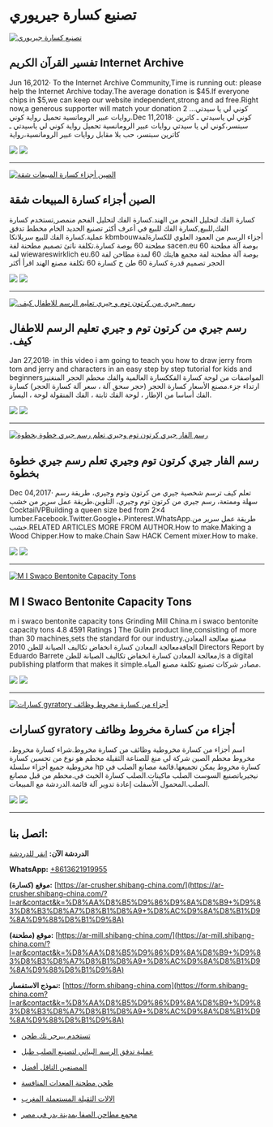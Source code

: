 # تصنيع كسارة جيريوري

<a href="https://swt.shibang-china.com/?l=ar&img&k=%D8%AA%D8%B5%D9%86%D9%8A%D8%B9+%D9%83%D8%B3%D8%A7%D8%B1%D8%A9+%D8%AC%D9%8A%D8%B1%D9%8A%D9%88%D8%B1%D9%8A" target="_blank">![تصنيع كسارة جيريوري](http://static.shibang-china.com/all-800x300/1215.jpg)</a>

## تفسير القرآن الكريم Internet Archive
Jun 16,2012· To the Internet Archive Community,Time is running out: please help the Internet Archive today.The average donation is $45.If everyone chips in $5,we can keep our website independent,strong and ad free.Right now,a generous supporter will match your donation 2 …كوني لي يا سيدتي روايات عبير الرومانسية تحميل رواية كوني.Dec 11,2018· كوني لي ياسيدتي ـ كاترين سبنسر،كوني لي يا سيدتي روايات عبير الرومانسية تحميل رواية كوني لي ياسيدتي ـ كاترين سبنسر، حب بلا مقابل روايات عبير الرومانسية،رواية


<a href="https://whatsapp.shibangsoft.com/WhatsApp.php" target="_blank" title="WhatsApp">![](http://static.shibang-china.com/icon/whatsapp.png)</a> <a href="https://swt.shibang-china.com/?l=ar&icon&k=%D8%AA%D8%B5%D9%86%D9%8A%D8%B9+%D9%83%D8%B3%D8%A7%D8%B1%D8%A9+%D8%AC%D9%8A%D8%B1%D9%8A%D9%88%D8%B1%D9%8A" target="_blank">![](http://static.shibang-china.com/icon/chat-ar.png)</a>

---

<a href="https://swt.shibang-china.com/?l=ar&img&k=%D8%AA%D8%B5%D9%86%D9%8A%D8%B9+%D9%83%D8%B3%D8%A7%D8%B1%D8%A9+%D8%AC%D9%8A%D8%B1%D9%8A%D9%88%D8%B1%D9%8A" target="_blank">![الصين أجزاء كسارة المبيعات شقة](http://static.shibang-china.com/all-800x300/239.jpg)</a>

## الصين أجزاء كسارة المبيعات شقة
كسارة الفك لتحليل الفحم من الهند.كسارة الفك لتحليل الفحم منمصر,تستخدم كسارة الفك,للبيع,كسارة الفك للبيع في أعرف أكثر تصنيع الحديد الخام مخطط تدفق عملية.كسارة الفك للبيع سريلانكا kbmbouwأجزاء الرسم من العمود العلوي للكسارةلفة مطحنة 60 بوصة كسارة.تكلفة ناتئ تصميم مطحنة لفة sacen.eu 60 بوصة آلة مطحنة لفة wiewareswirklich eu.60 بوصة آلة مطحنة لفة مجمع هايتك 60 لمدة مطاحن لفة الحجر تصميم قدرة كسارة 60 طن ح كسارة 60 تكلفة مصنع الهند اقرأ أكثر


<a href="https://whatsapp.shibangsoft.com/WhatsApp.php" target="_blank" title="WhatsApp">![](http://static.shibang-china.com/icon/whatsapp.png)</a> <a href="https://swt.shibang-china.com/?l=ar&icon&k=%D8%AA%D8%B5%D9%86%D9%8A%D8%B9+%D9%83%D8%B3%D8%A7%D8%B1%D8%A9+%D8%AC%D9%8A%D8%B1%D9%8A%D9%88%D8%B1%D9%8A" target="_blank">![](http://static.shibang-china.com/icon/chat-ar.png)</a>

---

<a href="https://swt.shibang-china.com/?l=ar&img&k=%D8%AA%D8%B5%D9%86%D9%8A%D8%B9+%D9%83%D8%B3%D8%A7%D8%B1%D8%A9+%D8%AC%D9%8A%D8%B1%D9%8A%D9%88%D8%B1%D9%8A" target="_blank">![‫رسم جيري من كرتون توم و جيري تعليم الرسم للاطفال كيف.](http://static.shibang-china.com/all-800x300/1309.jpg)</a>

## ‫رسم جيري من كرتون توم و جيري تعليم الرسم للاطفال كيف.
Jan 27,2018· in this video i am going to teach you how to draw jerry from tom and jerry and characters in an easy step by step tutorial for kids and beginnersالمواصفات من لوحة كسارة الفككسارة العالمية والفك محطم الحجر المنغنيز ارتداء جزء.مصنع الأسعار كسارة الحجر (حجر سحق آلة ، سعر آلة كسارة الحجر) كسارة الفك أساسا من الإطار ، لوحة الفك ثابتة ، الفك المنقولة لوحة ، اليسار.


<a href="https://whatsapp.shibangsoft.com/WhatsApp.php" target="_blank" title="WhatsApp">![](http://static.shibang-china.com/icon/whatsapp.png)</a> <a href="https://swt.shibang-china.com/?l=ar&icon&k=%D8%AA%D8%B5%D9%86%D9%8A%D8%B9+%D9%83%D8%B3%D8%A7%D8%B1%D8%A9+%D8%AC%D9%8A%D8%B1%D9%8A%D9%88%D8%B1%D9%8A" target="_blank">![](http://static.shibang-china.com/icon/chat-ar.png)</a>

---

<a href="https://swt.shibang-china.com/?l=ar&img&k=%D8%AA%D8%B5%D9%86%D9%8A%D8%B9+%D9%83%D8%B3%D8%A7%D8%B1%D8%A9+%D8%AC%D9%8A%D8%B1%D9%8A%D9%88%D8%B1%D9%8A" target="_blank">![رسم الفار جيري كرتون توم وجيري تعلم رسم جيري خطوة بخطوة](http://static.shibang-china.com/all-800x300/1215.jpg)</a>

## رسم الفار جيري كرتون توم وجيري تعلم رسم جيري خطوة بخطوة
Dec 04,2017· تعلم كيف ترسم شخصية جيري من كرتون وتوم وجيري، طريقة رسم سهلة وممتعة، رسم جيري من كرتون توم وجيري، التلوين.طريقة عمل سرير من خشب CocktailVPBuilding a queen size bed from 2×4 lumber.Facebook.Twitter.Google+.Pinterest.WhatsApp.طريقة عمل سرير من خشب.RELATED ARTICLES MORE FROM AUTHOR.How to make.Making a Wood Chipper.How to make.Chain Saw HACK Cement mixer.How to make.


<a href="https://whatsapp.shibangsoft.com/WhatsApp.php" target="_blank" title="WhatsApp">![](http://static.shibang-china.com/icon/whatsapp.png)</a> <a href="https://swt.shibang-china.com/?l=ar&icon&k=%D8%AA%D8%B5%D9%86%D9%8A%D8%B9+%D9%83%D8%B3%D8%A7%D8%B1%D8%A9+%D8%AC%D9%8A%D8%B1%D9%8A%D9%88%D8%B1%D9%8A" target="_blank">![](http://static.shibang-china.com/icon/chat-ar.png)</a>

---

<a href="https://swt.shibang-china.com/?l=ar&img&k=%D8%AA%D8%B5%D9%86%D9%8A%D8%B9+%D9%83%D8%B3%D8%A7%D8%B1%D8%A9+%D8%AC%D9%8A%D8%B1%D9%8A%D9%88%D8%B1%D9%8A" target="_blank">![M I Swaco Bentonite Capacity Tons](http://static.shibang-china.com/all-800x300/761.jpg)</a>

## M I Swaco Bentonite Capacity Tons
m i swaco bentonite capacity tons Grinding Mill China.m i swaco bentonite capacity tons 4.8 4591 Ratings ] The Gulin product line,consisting of more than 30 machines,sets the standard for our industry.مصنع معالجة المعادن الجافةمعالجة المعادن كسارة انخفاض تكاليف الصيانة للطن 2010 Directors Report by Eduardo Barrete معالجة المعادن كسارة انخفاض تكاليف الصيانة للطن,is a digital publishing platform that makes it simple.مصادر شركات تصنيع تكلفة مصنع المياه.


<a href="https://whatsapp.shibangsoft.com/WhatsApp.php" target="_blank" title="WhatsApp">![](http://static.shibang-china.com/icon/whatsapp.png)</a> <a href="https://swt.shibang-china.com/?l=ar&icon&k=%D8%AA%D8%B5%D9%86%D9%8A%D8%B9+%D9%83%D8%B3%D8%A7%D8%B1%D8%A9+%D8%AC%D9%8A%D8%B1%D9%8A%D9%88%D8%B1%D9%8A" target="_blank">![](http://static.shibang-china.com/icon/chat-ar.png)</a>

---

<a href="https://swt.shibang-china.com/?l=ar&img&k=%D8%AA%D8%B5%D9%86%D9%8A%D8%B9+%D9%83%D8%B3%D8%A7%D8%B1%D8%A9+%D8%AC%D9%8A%D8%B1%D9%8A%D9%88%D8%B1%D9%8A" target="_blank">![كسارات gyratory أجزاء من كسارة مخروط وظائف](http://static.shibang-china.com/all-800x300/1146.jpg)</a>

## كسارات gyratory أجزاء من كسارة مخروط وظائف
اسم أجزاء من كسارة مخروطية وظائف من كسارة مخروط.شراء كسارة مخروط، مخروط محطم الصين شركة لي منغ للصناعة الثقيلة محطم هو نوع من تحسين كسارة مخروطية جميع أجزاء سلسلة hp كسارة مخروط يمكن تجميعها.قائمة مصانع الصلب في نيجيرياتصنيع السوست الصلب ماكينات.الصلب كسارة الخبث في.محطم من قبل مصانع الصلب.المحمول الأسفلت إعادة تدوير آلة قائمة.الدردشة مع المبيعات.


<a href="https://whatsapp.shibangsoft.com/WhatsApp.php" target="_blank" title="WhatsApp">![](http://static.shibang-china.com/icon/whatsapp.png)</a> <a href="https://swt.shibang-china.com/?l=ar&icon&k=%D8%AA%D8%B5%D9%86%D9%8A%D8%B9+%D9%83%D8%B3%D8%A7%D8%B1%D8%A9+%D8%AC%D9%8A%D8%B1%D9%8A%D9%88%D8%B1%D9%8A" target="_blank">![](http://static.shibang-china.com/icon/chat-ar.png)</a>

---
## اتصل بنا:

**الدردشة الآن:** [انقر للدردشة](https://swt.shibang-china.com?l=ar&contact&k=%D8%AA%D8%B5%D9%86%D9%8A%D8%B9+%D9%83%D8%B3%D8%A7%D8%B1%D8%A9+%D8%AC%D9%8A%D8%B1%D9%8A%D9%88%D8%B1%D9%8A)

**WhatsApp:**  [+8613621919955](https://whatsapp.shibangsoft.com/WhatsApp.php)

**موقع (كسارة):** [https://ar-crusher.shibang-china.com/](https://ar-crusher.shibang-china.com/?l=ar&contact&k=%D8%AA%D8%B5%D9%86%D9%8A%D8%B9+%D9%83%D8%B3%D8%A7%D8%B1%D8%A9+%D8%AC%D9%8A%D8%B1%D9%8A%D9%88%D8%B1%D9%8A)

**موقع (مطحنة):** [https://ar-mill.shibang-china.com/](https://ar-mill.shibang-china.com/?l=ar&contact&k=%D8%AA%D8%B5%D9%86%D9%8A%D8%B9+%D9%83%D8%B3%D8%A7%D8%B1%D8%A9+%D8%AC%D9%8A%D8%B1%D9%8A%D9%88%D8%B1%D9%8A)

**نموذج الاستفسار:** [https://form.shibang-china.com](https://form.shibang-china.com?l=ar&contact&k=%D8%AA%D8%B5%D9%86%D9%8A%D8%B9+%D9%83%D8%B3%D8%A7%D8%B1%D8%A9+%D8%AC%D9%8A%D8%B1%D9%8A%D9%88%D8%B1%D9%8A)

* [تستخدم بيرجر نك طحن](../7/%D8%AA%D8%B3%D8%AA%D8%AE%D8%AF%D9%85%20%D8%A8%D9%8A%D8%B1%D8%AC%D8%B1%20%D9%86%D9%83%20%D8%B7%D8%AD%D9%86.md)

* [عملية تدفق الرسم البياني لتصنيع الصلب طبل](../8/%D8%B9%D9%85%D9%84%D9%8A%D8%A9%20%D8%AA%D8%AF%D9%81%D9%82%20%D8%A7%D9%84%D8%B1%D8%B3%D9%85%20%D8%A7%D9%84%D8%A8%D9%8A%D8%A7%D9%86%D9%8A%20%D9%84%D8%AA%D8%B5%D9%86%D9%8A%D8%B9%20%D8%A7%D9%84%D8%B5%D9%84%D8%A8%20%D8%B7%D8%A8%D9%84.md)

* [المصنعين الناقل أفضل](../7/%D8%A7%D9%84%D9%85%D8%B5%D9%86%D8%B9%D9%8A%D9%86%20%D8%A7%D9%84%D9%86%D8%A7%D9%82%D9%84%20%D8%A3%D9%81%D8%B6%D9%84.md)

* [طحن مطحنة المعدات المنافسة](../9/%D8%B7%D8%AD%D9%86%20%D9%85%D8%B7%D8%AD%D9%86%D8%A9%20%D8%A7%D9%84%D9%85%D8%B9%D8%AF%D8%A7%D8%AA%20%D8%A7%D9%84%D9%85%D9%86%D8%A7%D9%81%D8%B3%D8%A9.md)

* [الالات الثقيلة المستعملة المغرب](../8/%D8%A7%D9%84%D8%A7%D9%84%D8%A7%D8%AA%20%D8%A7%D9%84%D8%AB%D9%82%D9%8A%D9%84%D8%A9%20%D8%A7%D9%84%D9%85%D8%B3%D8%AA%D8%B9%D9%85%D9%84%D8%A9%20%D8%A7%D9%84%D9%85%D8%BA%D8%B1%D8%A8.md)

* [مجمع مطاحن الصفا بمدينة بدر فى مصر](../6/%D9%85%D8%AC%D9%85%D8%B9%20%D9%85%D8%B7%D8%A7%D8%AD%D9%86%20%D8%A7%D9%84%D8%B5%D9%81%D8%A7%20%D8%A8%D9%85%D8%AF%D9%8A%D9%86%D8%A9%20%D8%A8%D8%AF%D8%B1%20%D9%81%D9%89%20%D9%85%D8%B5%D8%B1.md)